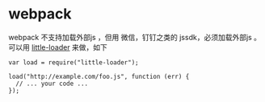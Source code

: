 # webpack

webpack 不支持加载外部js ，但用 微信，钉钉之类的 jssdk，必须加载外部js 。可以用 [little-loader](https://github.com/walmartlabs/little-loader) 来做，如下
```
var load = require("little-loader");

load("http://example.com/foo.js", function (err) {
  // ... your code ...
});
```